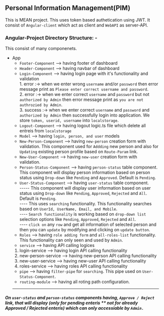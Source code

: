 ## Personal Information Management(PIM)
 This is MEAN project. This uses token based authetication using JWT. It consist of `Angular-client` which act as client and `WebAPI` as server-API.

### Angular-Project Directory Structure: -
  
  This consist of many componenets.
  
- App 
   + `Footer-Component`  --> having footer of dashboard
   + `Header-Component`  --> having navbar of dashboard
   + `Login-Component`   --> having login page with it's functionality and validation <br >
                         1. error :-> when we enter wrong `username` and/or `password` then error message print as `Please enter correct username and password`.<br>
                         2. error :-> when we enter correct `username` and `password` but not `authorized by Admin` then error message print as `you are not authrozied by Admin`.<br>
                         3. success :-> when we enter correct `username` and `password` and `authorized by Admin` then successfully login into application. We store `token, userid, username` into `localstorage`.<br>
   + `Logout-Component`  --> having logout logic.ts file which delete all entreis from `localstorage`
   + `Model` --> having `login, person, and user` models
   + `New-Person-Component` --> having `new-person` creation form with validation. This component used for `Addding` new person and also for `Updating` existing person profile based on `Route-Param` link.  
   + `New-User-Component`  --> having `new-user` creation form with validation.
   + `Person-Status-Component`  --> having `person-status` table component. This component will display person information based on person status using `Drop-down` like `Pending` and `Approved`. Default is `Pending`. 
   + `User-Status-Component`  --> having `user-status` table component. <br>
     ----- This component will display user information based on user status using `Drop-down` like `Pending`, `Approved`, `Rejected` and `All`. Default is `Pending`.<br>
     ---- This uses `searching` functionality. This functionality searches based on `UserId, UserName, Email, and Mobile`.<br>
     ---- `Search functionality` is working based on `drop-down list` selection options like `Pending`, `Approved`, `Rejected` and `All`.<br>
     ---- `click on` any `row` and get all information of selected person and then you can `update` by modifying and clicking on `update button`. 
   + `Roles`  --> having `role adding form` and `all-roles-list` functionality. This functionality can only seen and used by `Admin`.
   + `service` --> having API calling logices <br>
    1. login-service  --> having login API calling functionality
    2. new-person-service  --> having new-person API calling functionality
    3. new-user-service  --> having new-user API calling functionality
    4. roles-service  --> having roles  API calling functionality
   + `pipe`  --> having `filter-pipe` for `searching`. This pipe used on `User-Status-Component`.
   + `routing-module`  --> having all roting path configuration.
   <hr>
##### On `user-status` and `person-status` components having, `Approve / Reject` link, that will display (only for pending enteris ** not for already Approved / Rejected enteris) which can only accessiable by `Admin.`
